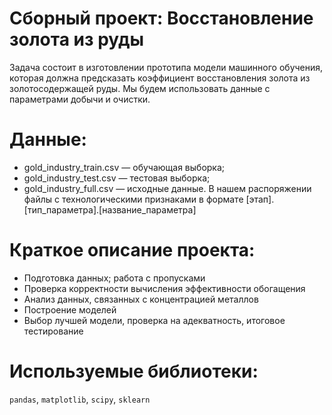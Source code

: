 
# Сборный проект: Восстановление золота из руды
Задача состоит в изготовлении прототипа модели машинного обучения, которая должна предсказать коэффициент восстановления золота из золотосодержащей руды. Мы будем использовать данные с параметрами добычи и очистки. 

# Данные:
-    gold_industry_train.csv — обучающая выборка;
-    gold_industry_test.csv — тестовая выборка;
-    gold_industry_full.csv — исходные данные.
В нашем распоряжении файлы с технологическими признаками в формате [этап].[тип_параметра].[название_параметра]

# Краткое описание проекта:
- Подготовка данных; работа с пропусками
- Проверка корректности вычисления эффективности обогащения
- Анализ данных, связанных с концентрацией металлов
- Построение моделей
- Выбор лучшей модели, проверка на адекватность, итоговое тестирование

# Используемые библиотеки:
`pandas`, `matplotlib`, `scipy`, `sklearn`

